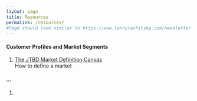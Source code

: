 ```yaml
---
layout: page
title: Resources
permalink: /resources/
#Page should look similar to https://www.lennyrachitsky.com/newsletter
---
```



<div class="cards-4">
    <div class="card">
        <h4>Customer Profiles and Market Segments</h4>
        <ol>
            <li>
                <a href="https://jobs-to-be-done.com/the-jtbd-market-definition-canvas-6c60a6f2baf2" target="_blank">The JTBD Market Definition Canvas</a>
                <br/>
                 How to define a market
            </li>
        </ol>
    </div>
    <div class="card">
        <h4>...</h4>
        <ol>
            <li>
            </li>
        </ol>            
    </div>    
</div>
